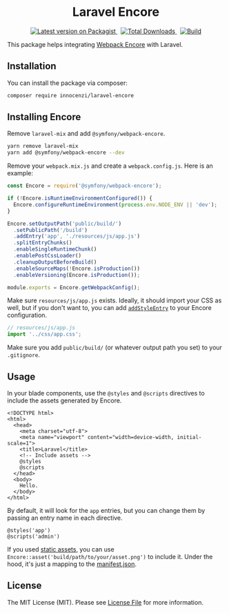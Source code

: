 <p align="center">
  <h1 align="center">Laravel Encore</h1>
  <p align="center">
    <a href="https://packagist.org/packages/innocenzi/laravel-encore">
      <img alt="Latest version on Packagist" src="https://img.shields.io/packagist/v/innocenzi/laravel-encore.svg" />
    </a>
    &nbsp;
    <a href="https://packagist.org/packages/innocenzi/laravel-encore">
      <img alt="Total Downloads" src="https://img.shields.io/packagist/dt/innocenzi/laravel-encore.svg" />
    </a>
    &nbsp;
    <a href="https://github.com/innocenzi/laravel-encore/actions">
      <img alt="Build" src="https://github.com/innocenzi/laravel-encore/workflows/CI/badge.svg" />
    </a>
  </p>
</p>

This package helps integrating [Webpack Encore](https://symfony.com/doc/current/frontend/encore) with Laravel.

## Installation

You can install the package via composer:

```bash
composer require innocenzi/laravel-encore
```

## Installing Encore

Remove `laravel-mix` and add `@symfony/webpack-encore`.

```bash
yarn remove laravel-mix
yarn add @symfony/webpack-encore --dev
```

Remove your `webpack.mix.js` and create a `webpack.config.js`. Here is an example:

```js
const Encore = require('@symfony/webpack-encore');

if (!Encore.isRuntimeEnvironmentConfigured()) {
  Encore.configureRuntimeEnvironment(process.env.NODE_ENV || 'dev');
}

Encore.setOutputPath('public/build/')
  .setPublicPath('/build')
  .addEntry('app', './resources/js/app.js')
  .splitEntryChunks()
  .enableSingleRuntimeChunk()
  .enablePostCssLoader()
  .cleanupOutputBeforeBuild()
  .enableSourceMaps(!Encore.isProduction())
  .enableVersioning(Encore.isProduction());

module.exports = Encore.getWebpackConfig();
```

Make sure `resources/js/app.js` exists. Ideally, it should import your CSS as well, but if you don't want to, you can add [`addStyleEntry`](https://symfony.com/doc/current/frontend/encore/simple-example.html#compiling-only-a-css-file) to your Encore configuration.

```js
// resources/js/app.js
import '../css/app.css';
```

Make sure you add `public/build/` (or whatever output path you set) to your `.gitignore`.

## Usage

In your blade components, use the `@styles` and `@scripts` directives to include the assets generated by Encore.

```blade
<!DOCTYPE html>
<html>
  <head>
    <meta charset="utf-8">
    <meta name="viewport" content="width=device-width, initial-scale=1">
    <title>Laravel</title>
    <!-- Include assets -->
    @styles
    @scripts
  </head>
  <body>
    Hello.
  </body>
</html>
```

By default, it will look for the `app` entries, but you can change them by passing an entry name in each directive.

```blade
@styles('app')
@scripts('admin')
```

If you used [static assets](https://symfony.com/doc/current/frontend/encore/copy-files.html), you can use `Encore::asset('build/path/to/your/asset.png')` to include it. Under the hood, it's just a mapping to the [manifest.json](https://symfony.com/doc/current/frontend/encore/versioning.html).

## License

The MIT License (MIT). Please see [License File](LICENSE.md) for more information.
